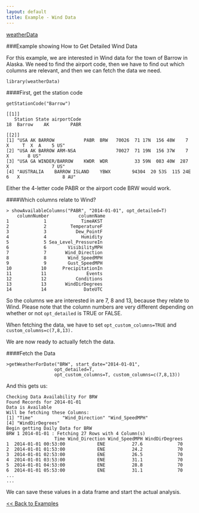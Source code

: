 ```yaml
---
layout: default
title: Example - Wind Data
---
```


[weatherData](index.html)

###Example showing How to Get Detailed Wind Data

For this example, we are interested in Wind data for the town of Barrow in Alaska. We need to find the airport code, then we have to find out
which columns are relevant, and then we can fetch the data we need.
	
    library(weatherData)

####First, get the station code

    getStationCode("Barrow")

    [[1]]
       Station State airportCode
    18  Barrow    AK        PABR
    
    [[2]]
    [1] "USA AK BARROW           PABR  BRW   70026  71 17N  156 48W    7   X     T  X  A    5 US"      
    [2] "USA AK BARROW ARM-NSA               70027  71 19N  156 37W    7            X       8 US"      
    [3] "USA GA WINDER/BARROW    KWDR  WDR          33 59N  083 40W  287   X                7 US"      
    [4] "AUSTRALIA    BARROW ISLAND    YBWX        94304  20 53S  115 24E    6   X                8 AU"


Either the 4-letter code PABR or the airport code BRW would work.


####Which columns relate to Wind?


   	> showAvailableColumns("PABR", "2014-01-01", opt_detailed=T)
      	columnNumber           columnName
   	1             1             TimeAKST
   	2             2         TemperatureF
   	3             3           Dew_PointF
   	4             4             Humidity
   	5             5 Sea_Level_PressureIn
   	6             6        VisibilityMPH
   	7             7       Wind_Direction
   	8             8        Wind_SpeedMPH
   	9             9        Gust_SpeedMPH
   	10           10      PrecipitationIn
   	11           11               Events
   	12           12           Conditions
   	13           13       WindDirDegrees
   	14           14              DateUTC

So the columns we are interested in are 7, 8 and 13, because they relate to Wind. Please note that the column numbers are very different depending on whether or not `opt_detailed` is TRUE or FALSE.

When fetching the data, we have to set `opt_custom_columns=TRUE` and  `custom_columns=c(7,8,13).` 

We are now ready to actually fetch the data.

	
####Fetch the Data

    >getWeatherForDate("BRW", start_date="2014-01-01", 
                      opt_detailed=T,
                      opt_custom_columns=T, custom_columns=c(7,8,13))

And this gets us:

    Checking Data Availability For BRW
    Found Records for 2014-01-01
    Data is Available
    Will be fetching these Columns:
    [1] "Time"           "Wind_Direction" "Wind_SpeedMPH" 
    [4] "WindDirDegrees"
    Begin getting Daily Data for BRW
    BRW 1 2014-01-01 : Fetching 27 Rows with 4 Column(s)
                      Time Wind_Direction Wind_SpeedMPH WindDirDegrees
    1  2014-01-01 00:53:00            ENE          27.6             70
    2  2014-01-01 01:53:00            ENE          24.2             70
    3  2014-01-01 02:53:00            ENE          26.5             70
    4  2014-01-01 03:53:00            ENE          31.1             70
    5  2014-01-01 04:53:00            ENE          28.8             70
    6  2014-01-01 05:53:00            ENE          31.1             70
	...
	...

We can save these values in a data frame and start the actual analysis.

	
[<< Back to Examples](index.html#moreexamples)

